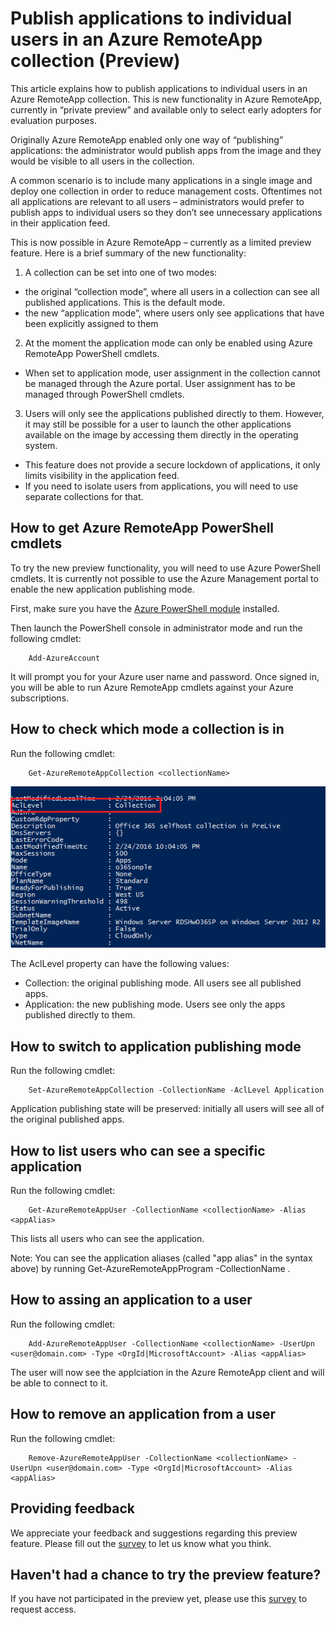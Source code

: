 ﻿<properties
   pageTitle="Publish applications to individual users in an Azure RemoteApp collection (Preview) | Microsoft Azure"
   description="Learn how you can publish apps to individual users, instead of depending on groups, in Azure RemoteApp."
   services="remoteapp-preview"
   documentationCenter=""
   authors="piotrci"
   manager="mbaldwin"
   editor=""/>

<tags
   ms.service="remoteapp"
   ms.devlang="na"
   ms.topic="hero-article"
   ms.tgt_pltfrm="na"
   ms.workload="compute"
   ms.date="03/01/2016"
   ms.author="piotrci"/>

# Publish applications to individual users in an Azure RemoteApp collection (Preview)

This article explains how to publish applications to individual users in an Azure RemoteApp collection. This is new functionality in Azure RemoteApp, currently in “private preview” and available only to select early adopters for evaluation purposes.

Originally Azure RemoteApp enabled only one way of “publishing” applications: the administrator would publish apps from the image and they would be visible to all users in the collection.

A common scenario is to include many applications in a single image and deploy one collection in order to reduce management costs. Oftentimes not all applications are relevant to all users – administrators would prefer to publish apps to individual users so they don’t see unnecessary applications in their application feed.

This is now possible in Azure RemoteApp – currently as a limited preview feature. Here is a brief summary of the new functionality:

1. A collection can be set into one of two modes:
 
  - the original “collection mode”, where all users in a collection can see all published applications. This is the default mode.
  - the new “application mode”, where users only see applications that have been explicitly assigned to them

2. At the moment the application mode can only be enabled using Azure RemoteApp PowerShell cmdlets.

  - When set to application mode, user assignment in the collection cannot be managed through the Azure portal. User assignment has to be managed through PowerShell cmdlets.

3. Users will only see the applications published directly to them. However, it may still be possible for a user to launch the other applications available on the image by accessing them directly in the operating system.
  - This feature does not provide a secure lockdown of applications, it only limits visibility in the application feed.
  - If you need to isolate users from applications, you will need to use separate collections for that.

## How to get Azure RemoteApp PowerShell cmdlets

To try the new preview functionality, you will need to use Azure PowerShell cmdlets. It is currently not possible to use the Azure Management portal to enable the new application publishing mode.

First, make sure you have the [Azure PowerShell module](../powershell-install-configure.md) installed.

Then launch the PowerShell console in administrator mode and run the following cmdlet:

		Add-AzureAccount

It will prompt you for your Azure user name and password. Once signed in, you will be able to run Azure RemoteApp cmdlets against your Azure subscriptions.

## How to check which mode a collection is in

Run the following cmdlet:

		Get-AzureRemoteAppCollection <collectionName>

![Check the collection mode](./media/remoteapp-perapp/araacllelvel.png)

The AclLevel property can have the following values:

- Collection: the original publishing mode. All users see all published apps.
- Application: the new publishing mode. Users see only the apps published directly to them.

## How to switch to application publishing mode

Run the following cmdlet:

		Set-AzureRemoteAppCollection -CollectionName -AclLevel Application

Application publishing state will be preserved: initially all users will see all of the original published apps.

## How to list users who can see a specific application

Run the following cmdlet:

		Get-AzureRemoteAppUser -CollectionName <collectionName> -Alias <appAlias>

This lists all users who can see the application.

Note: You can see the application aliases (called "app alias" in the syntax above) by running Get-AzureRemoteAppProgram -CollectionName <collectionName>.

## How to assing an application to a user

Run the following cmdlet:

		Add-AzureRemoteAppUser -CollectionName <collectionName> -UserUpn <user@domain.com> -Type <OrgId|MicrosoftAccount> -Alias <appAlias>

The user will now see the applciation in the Azure RemoteApp client and will be able to connect to it.

## How to remove an application from a user

Run the following cmdlet:

		Remove-AzureRemoteAppUser -CollectionName <collectionName> -UserUpn <user@domain.com> -Type <OrgId|MicrosoftAccount> -Alias <appAlias>

## Providing feedback
We appreciate your feedback and suggestions regarding this preview feature. Please fill out the [survey](http://www.instant.ly/s/FDdrb) to let us know what you think.

## Haven't had a chance to try the preview feature?
If you have not participated in the preview yet, please use this [survey](http://www.instant.ly/s/AY83p) to request access.